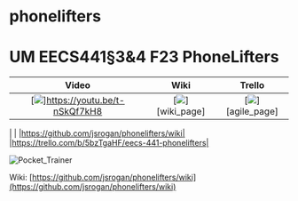 # phonelifters

# UM EECS441§3&4 F23 PhoneLifters

| Video  |  Wiki |  Trello  |
|:-----:|:-----:|:--------:|
|[<img src="https://eecs441.eecs.umich.edu/img/admin/video.png">]https://youtu.be/t-nSkQf7kH8|   [<img src="https://eecs441.eecs.umich.edu/img/admin/wiki.png">][wiki_page]|  [<img src="https://eecs441.eecs.umich.edu/img/admin/trello.png">][agile_page]|


| | |https://github.com/jsrogan/phonelifters/wiki| |https://trello.com/b/5bzTgaHF/eecs-441-phonelifters|


![Pocket_Trainer](https://github.com/jsrogan/phonelifters/assets/74211905/5d733394-e3e6-4ee1-987a-4fc8deb46ea3)


[Video]: TBD

Wiki: [https://github.com/jsrogan/phonelifters/wiki](https://github.com/jsrogan/phonelifters/wiki)
